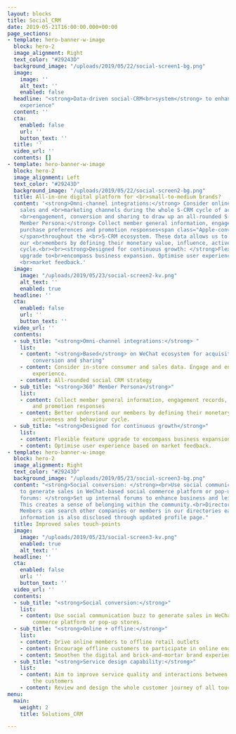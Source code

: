 ```yaml
---
layout: blocks
title: Social_CRM
date: 2019-05-21T16:00:00.000+00:00
page_sections:
- template: hero-banner-w-image
  block: hero-2
  image_alignment: Right
  text_color: "#29243D"
  background_image: "/uploads/2019/05/22/social-screen1-bg.png"
  image:
    image: ''
    alt_text: ''
    enabled: false
  headline: "<strong>Data-driven social-CRM<br>system</strong> to enhance<br>customer
    experience"
  content: ''
  cta:
    enabled: false
    url: ''
    button_text: ''
  title: ''
  video_url: ''
  contents: []
- template: hero-banner-w-image
  block: hero-2
  image_alignment: Left
  text_color: "#29243D"
  background_image: "/uploads/2019/05/22/social-screen2-bg.png"
  title: All-in-one digital platform for <br>small-to-medium brands?
  content: '<strong>Omni-channel integrations:</strong> Consider online and office
    sales and <br>marketing channels during the whole S-CRM cycle of acquisition,
    <br>engagement, conversion and sharing to draw up an all-rounded S-CRM strategy.<br><br><strong>360°
    Member Persona:</strong> Collect member general information, engagement <br>records,
    purchase preferences and promotion responses<span class="Apple-converted-space">
    </span>throughout the <br>S-CRM ecosystem. These data allows us to better understand
    our <br>members by defining their monetary value, influence, activeness and behaviour
    cycle.<br><br><strong>Designed for continuous growth: </strong>Flexible for feature
    upgrade to<br>encompass business expansion. Optimise user experience based on
    <br>market feedback.'
  image:
    image: "/uploads/2019/05/23/social-screen2-kv.png"
    alt_text: ''
    enabled: true
  headline: ''
  cta:
    enabled: false
    url: ''
    button_text: ''
  video_url: ''
  contents:
  - sub_title: "<strong>Omni-channel integrations:</strong> "
    list:
    - content: "<strong>Based</strong> on WeChat ecosystem for acquisition, engagement,
        conversion and sharing"
    - content: Consider in-store consumer and sales data. Engage and enhance offline
        experience.
    - content: All-rounded social CRM strategy
  - sub_title: "<strong>360° Member Persona</strong>"
    list:
    - content: Collect member general information, engagement records, purchase preferences
        and promotion responses
    - content: Better understand our members by defining their monetary value, influence,
        activeness and behaviour cycle.
  - sub_title: "<strong>Designed for continuous growth</strong>"
    list:
    - content: Flexible feature upgrade to encompass business expansion.
    - content: Optimise user experience based on market feedback.
- template: hero-banner-w-image
  block: hero-2
  image_alignment: Right
  text_color: "#29243D"
  background_image: "/uploads/2019/05/23/social-screen3-bg.png"
  content: "<strong>Social conversion: </strong><br>Use social communication buzz
    to generate sales in WeChat-based social commerce platform or pop-up stores.<br><br><strong>Discussion
    forums: </strong>Set up internal forums to enhance business and leisure communications.
    This creates a sense of belonging within the community.<br>Directory and profile:
    Members can search other companies or members in our directories easily. Business
    information is also disclosed through updated profile page."
  title: Improved sales touch-points
  image:
    image: "/uploads/2019/05/23/social-screen3-kv.png"
    enabled: true
    alt_text: ''
  headline: ''
  cta:
    enabled: false
    url: ''
    button_text: ''
  video_url: ''
  contents:
  - sub_title: "<strong>Social conversion:</strong>"
    list:
    - content: Use social communication buzz to generate sales in WeChat-based social
        commerce platform or pop-up stores.
  - sub_title: "<strong>Online + offline:</strong>"
    list:
    - content: Drive online members to offline retail outlets
    - content: Encourage offline customers to participate in online engagement
    - content: Smoothen the digital and brick-and-mortar brand experiences
  - sub_title: "<strong>Service design capability:</strong>"
    list:
    - content: Aim to improve service quality and interactions between a brand and
        the customers
    - content: Review and design the whole customer journey of all touch-points
menu:
  main:
    weight: 2
    title: Solutions_CRM

---
```

